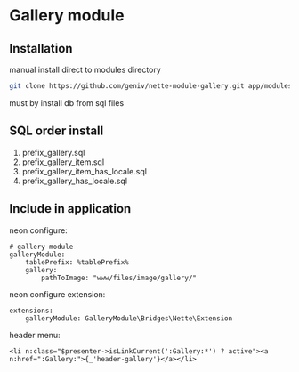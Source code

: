 Gallery module
==============

Installation
------------
manual install direct to modules directory
```bash
git clone https://github.com/geniv/nette-module-gallery.git app/modules/GalleryModule
```
must by install db from sql files

SQL order install
-----------------
1) prefix_gallery.sql
2) prefix_gallery_item.sql
3) prefix_gallery_item_has_locale.sql
4) prefix_gallery_has_locale.sql

Include in application
----------------------
neon configure:
```neon
# gallery module
galleryModule:
    tablePrefix: %tablePrefix%
    gallery:
        pathToImage: "www/files/image/gallery/"
```

neon configure extension:
```neon
extensions:
    galleryModule: GalleryModule\Bridges\Nette\Extension
```

header menu:
```latte
<li n:class="$presenter->isLinkCurrent(':Gallery:*') ? active"><a n:href=":Gallery:">{_'header-gallery'}</a></li>
```
